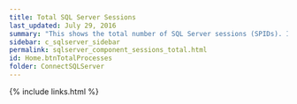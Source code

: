 ```yaml
---
title: ﻿Total SQL Server Sessions
last_updated: July 29, 2016
summary: "This shows the total number of SQL Server sessions (SPIDs). It includes user and system sessions."
sidebar: c_sqlserver_sidebar
permalink: sqlserver_component_sessions_total.html
id: Home.btnTotalProcesses
folder: ConnectSQLServer
---
```


{% include links.html %}
